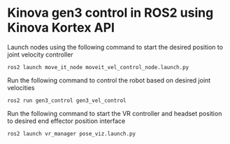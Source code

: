 # Kinova gen3 control in ROS2 using Kinova Kortex API
Launch nodes using the following command to start the desired position to joint velocity controller
```
ros2 launch move_it_node moveit_vel_control_node.launch.py
```
Run the following command to control the robot based on desired joint velocities
```
ros2 run gen3_control gen3_vel_control
```

Run the following command to start the VR controller and headset position to desired end effector position interface
```
ros2 launch vr_manager pose_viz.launch.py
```
